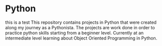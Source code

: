 # Python
this is a test
This repository contains projects in Python that were created along my journey as a Pythonista. 
The projects are work done in order to practice python skills starting from a beginner level. 
Currently at an intermediate level learning about Object Oriented Programming in Python.
